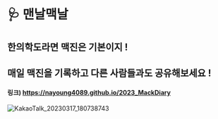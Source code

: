 # 🩺 맨날맥날
## 한의학도라면 맥진은 기본이지 ! 
## 매일 맥진을 기록하고 다른 사람들과도 공유해보세요 !
#### 링크) https://nayoung4089.github.io/2023_MackDiary
![KakaoTalk_20230317_180738743](https://user-images.githubusercontent.com/76803855/225861065-a0c6ea0e-69f6-4079-bf0d-00783e95e109.jpg)

